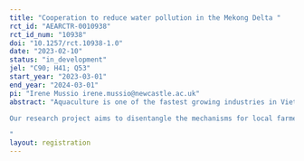 ```yaml
---
title: "Cooperation to reduce water pollution in the Mekong Delta "
rct_id: "AEARCTR-0010938"
rct_id_num: "10938"
doi: "10.1257/rct.10938-1.0"
date: "2023-02-10"
status: "in_development"
jel: "C90; H41; Q53"
start_year: "2023-03-01"
end_year: "2024-03-01"
pi: "Irene Mussio irene.mussio@newcastle.ac.uk"
abstract: "Aquaculture is one of the fastest growing industries in Vietnam (Joffre et al. 2019), both nationally and internationally. This specific industry in the VMD is not only currently dealing with climate change, which affects economic gains and pond productivity (Ahmed 2013, Jonell and Henriksson 2015) but also production itself has led to severe environmental impacts, including pollution and mangrove cover loss (Thornton et al. 2003). One of the main sources of water for aquaculture ponds are water canals, where polluted water from the pond during a production cycle is exchanged by clean water coming from public sources such as rivers. Unfortunately, the wastewater from aquaculture is often discarded into the same water body serving as source water, leading to persistent and severe disease outbreaks and economic losses to the farmers (Ngoc et al. 2021; MARD 2017). This is particularly risky for intensive farmers (Anh et al. 2010; Pham et al. 2018). Thus, adaptation strategies to climate change that simultaneously preserve biodiversity, reduce pollution and reduce the risk of losing farmers’ sources of income are needed (Do et al. 2022). 
Our research project aims to disentangle the mechanisms for local farmer cooperation to eliminate water pollution from aquaculture-prevalent communities. More specifically we aim to understand whether farmers can collaborate to build canals to separate polluted from clean water, reducing the likelihood of disease outbreaks in ponds and increasing economic gains for farmers, as well as the sustainability of the ponds and the industry in the long-term. 
"
layout: registration
---
```


